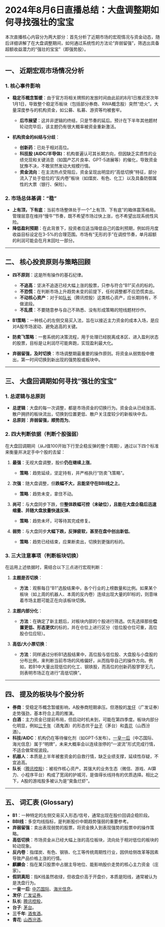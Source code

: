 # 2024年8月6日直播总结：大盘调整期如何寻找强壮的宝宝

本次直播核心内容分为两大部分：首先分析了近期市场的宏观情况与资金动态，随后详细讲解了在大盘调整期间，如何通过系统性的方法论“弃弱留强”，筛选出具备超额收益潜力的“强壮的宝宝”（即强势股）。

---

## 一、 近期宏观市场情况分析

### 1. 核心事件影响
- **稳定币概念暂缓**：由于官方将相关牌照的发放时间由此前的8月1日推迟至次年1月1日，导致整个稳定币板块（包括部分券商、RWA概念股）突然“熄火”。大量深度参与的机构资金，如公募、私募、游资等均被套牢。
  - **后市展望**：这并非逻辑的终结，只是节奏的延后。预计在下半年其他题材轮动完毕后，该主题仍有很大概率被资金重新激活。

- **机构资金的纠结与分歧**：
  - **创新药**：已处于相对高位。
  - **科技股 (AIDC/半导体)**：机构普遍认可其长期方向，但因缺乏实质性的业绩兑现和关键消息（如国产芯片良率、GPT-5进展等）的催化，导致资金犹豫不决，不敢贸然发动大规模行情。
  - **资金流向**：在主流热点受阻后，资金呈现出明显的“高低切换”特征，部分流入了处于低位的“反内卷”板块（如煤炭、有色、化工）以及具备防御属性的大票（银行、保险）。

### 2. 市场总体基调：“稳”
- **上有顶，下有底**：当前市场整体处于一个“上有顶、下有底”的箱体震荡格局。管理层意在维持“慢牛”节奏，既不希望市场过快上涨，也不希望出现系统性风险。
- **降低盈利预期**：在此背景下，投资者应适当降低自己的盈利预期，例如将月度收益目标设定在3-5%的合理范围。市场有“无形的手”在调控节奏，单月超额的利润可能会在月末回吐一部分。

---

## 二、 核心投资原则与策略回顾

- **四不原则**：这是所有操作的基石纪律。
  - **不追高**：坚决不追逐已经大幅上涨的股票，只参与符合“B1”买点的标的。
  - **不恐慌**：在判断市场上升趋势未变的前提下，任何调整都不应恐慌卖出。
  - **不动核心资产**：对于如[队长](dict.md:43)（腾讯控股）这类核心资产，应长期持有，不做波段。
  - **不乱摸**：不要随意参与自己不熟悉、没有形成策略的短线题材炒作。

- **B1策略**：一种核心的左侧交易买入法，旨在以接近主力资金的成本入场，是应对A股市场波动、避免追高的关键。

- **防卖飞策略**：一套系统的决策流程，用于处理已经脱离成本区、进入盈利状态的股票，目标是让利润尽可能奔跑，实现盈利最大化。

- **弃弱留强，及时切换**：市场调整期最重要的操作原则。将资金从弱势股中撤出，第一时间切换到新出现的强势股或板块中。

---

## 三、 大盘回调期如何寻找“强壮的宝宝”

### 1. 总逻辑与总原则
- **总逻辑**：大盘的每一次调整，都是市场资金的切换行为。资金会从已经涨高、散户拥挤的板块流出，切换到位置更低、散户关注度较少的新板块中去。
- **总原则**：**弃弱留强，顺势而为**。

### 2. 四大判断依据（判断个股强弱）

在大盘回调期间（从J值100开始下行至企稳反弹的整个周期），通过以下四个标准来衡量并决定手中个股的去留：

1.  **最强**：无视大盘调整，股价**仍在继续上涨**。
    - **策略**：趋势延续，坚定持有，并严格执行“防卖飞策略”。

2.  **次强**：随大盘调整，但**跌幅不大，且能坚守在BBI线之上**。
    - **策略**：趋势未变，拿住不动。

3.  **尚可**：与大盘同步下跌，但**整体跌幅可控（未破位），且能在大盘企稳后迅速缩量、并随大盘放量快速反弹**。
    - **策略**：趋势未坏，可等待其完成修复。

4.  **弱势**：与大盘同步**大幅下跌，反弹疲软，甚至在盘中创出新低**。
    - **策略**：趋势已经结束，应果断卖出，切换到更强的标的。

### 3. 三大注意事项（判断板块切换）

在运用上述依据时，需结合以下三点进行宏观判断：

1.  **主题是否切换**：
    - **方法**：观察每日“B1”选股结果中，各个行业的上榜数量和比例。如果某个板块（如上周的机器人、本周的反内卷）连续出现大量的B1标的，则意味着市场主题可能正在向该板块切换。

2.  **主题内部分化**：
    - **方法**：在确定了新主题后，对板块内部的个股进行筛选。优先选择那些**位置更低、形态更优**的标的，并在仓位上进行区分（低位股仓位可重，高位股仓位应轻）。

3.  **高低/大小票切换**：
    - **方法**：同样通过分析B1选股结果中，高位股与低位股、大盘股与小盘股的分布比例，来判断当前市场的风格偏好，从而指导自己的操作方向。例如，若B1中大量出现低位的化工、钢铁股，而高位的创新药股寥寥无几，则表明市场正在进行“高低切换”。

---

## 四、 提及的板块与个股分析

- **券商**：受稳定币概念暂缓影响，A股券商短期承压。但港股的[发仔](dict.md:37)（广发证券）走势强劲，基本符合上周的推演。
- **白酒**：主力资金已提前布局，但启动时机未到，可能在第四季度。板块内部分化明显，例如[三千年](dict.md:102)（酒鬼酒）的形态优于[台子](dict.md:82)（茅台）和[青花](dict.md:75)（山西汾酒）。
- **科技/AIDC**：机构仍在等待催化剂（如GPT-5发布）。[一皇一后](dict.md:4)（中芯国际、海光信息）属于“明牌”，未来大概率会以连续涨停的“一波流”形式完成行情，不适合做常规波段。
- **机器人**：本质是上半年被套资金的自救行情，缺乏业绩支撑，延续性存疑，不宜追高。
- **队长**（[腾讯控股](dict.md:43)）：被视作核心资产。其强大的业务生态（微信、游戏、AI算力、小程序平台）构成了宽阔的护城河，是值得长线持有的优质选择。相比之下，A股的游戏股多被认为是“臭鱼烂虾”。

---

## 五、 词汇表 (Glossary)

- **B1**：一种特定的左侧交易买入形态/信号，通常出现在股价回调企稳阶段。
- **BBI线**：多空均线指标，是判断股价中期趋势强弱的重要参考。
- **弃弱留强**：卖出表现弱势的股票，将资金换入到表现强势的股票中的操作策略。
- **高低切换**：市场资金从已经大幅上涨的高位板块，流向处于相对低位的板块的轮动现象。
- **反内卷**：指煤炭、有色、钢铁、化工等传统周期性行业，因供给侧改革等因素导致产品价格上涨的行情。
- **麒麟会**：指在某只股票中占据主导地位、能影响股价走势的核心主力资金（庄家）。
- **假阴真阳**：指K线虽然收绿，但收盘价高于开盘价，本质是阳线，通常被认为是洗盘行为。
- **一皇一后**: [中芯国际](dict.md:4)、[海光信息](dict.md:5)。
- **发仔**: [广发证券](dict.md:37)。
- **队长**: [腾讯控股](dict.md:43)。
- **台子**: [茅台](dict.md:82)。
- **三千年**: [酒鬼酒](dict.md:102)。
- **青花**: [山西汾酒](dict.md:75)。
